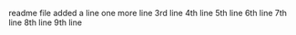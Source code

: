 readme file
added a line
one more line
3rd line
4th line
5th line
6th line
7th line
8th line
9th line

